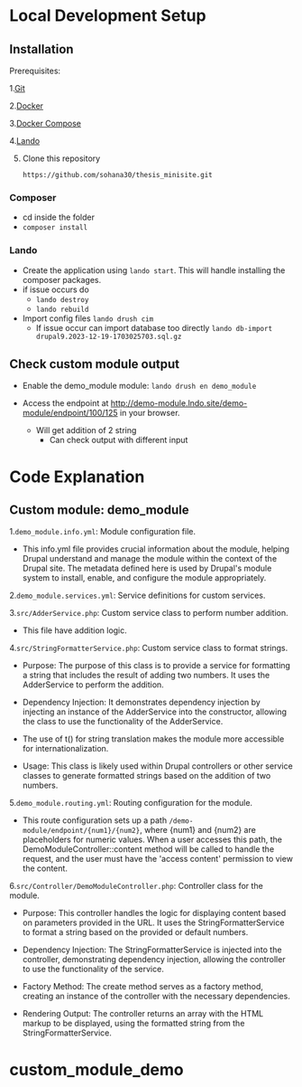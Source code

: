# Local Development Setup

## Installation

Prerequisites:

1.[Git](https://git-scm.com/book/en/v2/Getting-Started-Installing-Git)

2.[Docker](https://www.digitalocean.com/community/tutorials/how-to-install-and-use-docker-on-ubuntu-20-04)

3.[Docker Compose](https://www.digitalocean.com/community/tutorials/how-to-install-and-use-docker-compose-on-ubuntu-22-04)

4.[Lando](https://docs.lando.dev/basics/installation.html)

5. Clone this repository

   ```shell script
   https://github.com/sohana30/thesis_minisite.git
   ```

### Composer

- cd inside the folder
- `composer install`

### Lando

- Create the application using `lando start`. This will handle installing the composer packages.
- if issue occurs do
  - `lando destroy`
  - `lando rebuild`
- Import config files `lando drush cim`
  - If issue occur can import database too directly `lando db-import drupal9.2023-12-19-1703025703.sql.gz`

## Check custom module output

- Enable the demo_module module: `lando drush en demo_module`

- Access the endpoint at <http://demo-module.lndo.site/demo-module/endpoint/100/125> in your browser.
  - Will get addition of 2 string
    - Can check output with different input

# Code Explanation

## Custom module: demo_module

1.`demo_module.info.yml`: Module configuration file.

- This info.yml file provides crucial information about the module, helping Drupal understand and manage the module within the context of the Drupal site. The metadata defined here is used by Drupal's module system to install, enable, and configure the module appropriately.

2.`demo_module.services.yml`: Service definitions for custom services.

3.`src/AdderService.php`: Custom service class to perform number addition.

- This file have addition logic.

4.`src/StringFormatterService.php`: Custom service class to format strings.

- Purpose: The purpose of this class is to provide a service for formatting a string that includes the result of adding two numbers. It uses the AdderService to perform the addition.

- Dependency Injection: It demonstrates dependency injection by injecting an instance of the AdderService into the constructor, allowing the class to use the functionality of the AdderService.

- The use of t() for string translation makes the module more accessible for internationalization.

- Usage: This class is likely used within Drupal controllers or other service classes to generate formatted strings based on the addition of two numbers.

5.`demo_module.routing.yml`: Routing configuration for the module.

- This route configuration sets up a path `/demo-module/endpoint/{num1}/{num2}`, where {num1} and {num2} are placeholders for numeric values. When a user accesses this path, the DemoModuleController::content method will be called to handle the request, and the user must have the 'access content' permission to view the content.

6.`src/Controller/DemoModuleController.php`: Controller class for the module.

- Purpose: This controller handles the logic for displaying content based on parameters provided in the URL. It uses the StringFormatterService to format a string based on the provided or default numbers.

- Dependency Injection: The StringFormatterService is injected into the controller, demonstrating dependency injection, allowing the controller to use the functionality of the service.

- Factory Method: The create method serves as a factory method, creating an instance of the controller with the necessary dependencies.

- Rendering Output: The controller returns an array with the HTML markup to be displayed, using the formatted string from the StringFormatterService.
# custom_module_demo
